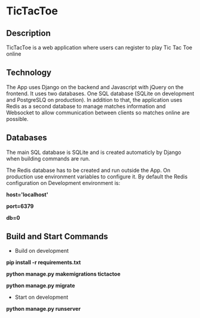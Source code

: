 # TicTacToe

## Description

TicTacToe is a web application where users can register to play Tic Tac Toe online

## Technology
The App uses Django on the backend and Javascript with jQuery on the frontend. It uses two databases. One SQL database (SQLite on development and PostgreSLQ on production). In addition to that, the application uses Redis as a second database to manage matches information and Websocket to allow communication between clients so matches online are possible.

## Databases

The main SQL database is SQLite and is created automaticly by Django when building commands are run.

The Redis database has to be created and run outside the App. On production use environment variables to configure it. By default the Redis configuration on Development environment is:

**host='localhost'**

**port=6379**

**db=0**

## Build and Start Commands

- Build on development

**pip install -r requirements.txt**

**python manage.py makemigrations tictactoe**

**python manage.py migrate**

- Start on development

**python manage.py runserver**